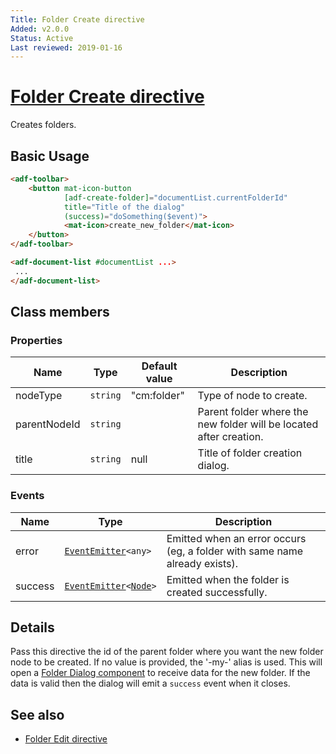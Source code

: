 ```yaml
---
Title: Folder Create directive
Added: v2.0.0
Status: Active
Last reviewed: 2019-01-16
---
```


# [Folder Create directive](../../../lib/content-services/src/lib/folder-directive/folder-create.directive.ts "Defined in folder-create.directive.ts")

Creates folders.

## Basic Usage

```html
<adf-toolbar>
    <button mat-icon-button
            [adf-create-folder]="documentList.currentFolderId"
            title="Title of the dialog"
            (success)="doSomething($event)">
            <mat-icon>create_new_folder</mat-icon>
    </button>
</adf-toolbar>

<adf-document-list #documentList ...>
 ...
</adf-document-list>
```

## Class members

### Properties

| Name         | Type     | Default value | Description                                                        |
| ------------ | -------- | ------------- | ------------------------------------------------------------------ |
| nodeType     | `string` | "cm:folder"   | Type of node to create.                                            |
| parentNodeId | `string` |               | Parent folder where the new folder will be located after creation. |
| title        | `string` | null          | Title of folder creation dialog.                                   |

### Events

| Name    | Type                                                                                                                                                                     | Description                                                                |
| ------- | ------------------------------------------------------------------------------------------------------------------------------------------------------------------------ | -------------------------------------------------------------------------- |
| error   | [`EventEmitter`](https://angular.io/api/core/EventEmitter)`<any>`                                                                                                        | Emitted when an error occurs (eg, a folder with same name already exists). |
| success | [`EventEmitter`](https://angular.io/api/core/EventEmitter)`<`[`Node`](https://github.com/Alfresco/alfresco-js-api/blob/develop/src/api/content-rest-api/docs/Node.md)`>` | Emitted when the folder is created successfully.                           |

## Details

Pass this directive the id of the parent folder where you want the new folder node to be created.
If no value is provided, the '-my-' alias is used.
This will open a [Folder Dialog component](../../../lib/content-services/dialogs/folder.dialog.ts) to receive data for the new folder. If the data is valid
then the dialog will emit a `success` event when it closes.

## See also

-   [Folder Edit directive](folder-edit.directive.md)
